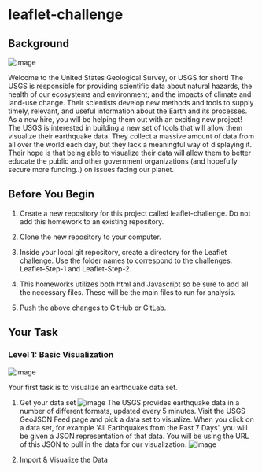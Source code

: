 # leaflet-challenge

## Background

![image](https://user-images.githubusercontent.com/75512037/118579129-16f11900-b753-11eb-889f-bffa941e3435.png)


Welcome to the United States Geological Survey, or USGS for short! The USGS is responsible for providing scientific data about natural hazards, the health of our ecosystems and environment; and the impacts of climate and land-use change. Their scientists develop new methods and tools to supply timely, relevant, and useful information about the Earth and its processes. As a new hire, you will be helping them out with an exciting new project!
The USGS is interested in building a new set of tools that will allow them visualize their earthquake data. They collect a massive amount of data from all over the world each day, but they lack a meaningful way of displaying it. Their hope is that being able to visualize their data will allow them to better educate the public and other government organizations (and hopefully secure more funding..) on issues facing our planet.

## Before You Begin


 1. Create a new repository for this project called leaflet-challenge. Do not add this homework to an existing repository.

 2. Clone the new repository to your computer.

 3. Inside your local git repository, create a directory for the Leaflet challenge. Use the folder names to correspond to the challenges: Leaflet-Step-1 and Leaflet-Step-2.

 4. This homeworks utilizes both html and Javascript so be sure to add all the necessary files. These will be the main files to run for analysis.

 5. Push the above changes to GitHub or GitLab.

## Your Task

### Level 1: Basic Visualization
![image](https://user-images.githubusercontent.com/75512037/118579275-620b2c00-b753-11eb-9909-7bda242a20b3.png)

Your first task is to visualize an earthquake data set.

  1. Get your data set
 ![image](https://user-images.githubusercontent.com/75512037/118579375-94b52480-b753-11eb-8078-95a763db1cef.png)
The USGS provides earthquake data in a number of different formats, updated every 5 minutes. Visit the USGS GeoJSON Feed page and pick a data set to visualize. When you click on a data set, for example 'All Earthquakes from the Past 7 Days', you will be given a JSON representation of that data. You will be using the URL of this JSON to pull in the data for our visualization.
![image](https://user-images.githubusercontent.com/75512037/118579432-b31b2000-b753-11eb-9e00-b1a5dfe97ce7.png)

  2. Import & Visualize the Data
  

